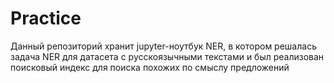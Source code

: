 # Practice
Данный репозиторий хранит jupyter-ноутбук NER, в котором решалась задача NER для датасета с русскоязычными текстами и был реализован поисковый индекс для поиска похожих по смыслу предложений
